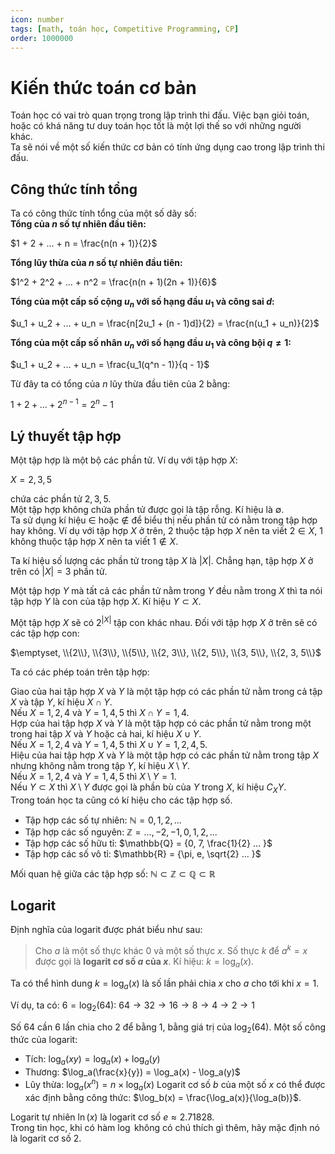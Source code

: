 ```yaml
---
icon: number
tags: [math, toán học, Competitive Programming, CP]
order: 1000000
---
```

# Kiến thức toán cơ bản
Toán học có vai trò quan trọng trong lập trình thi đấu. Việc bạn giỏi toán, hoặc có khá năng tư duy toán học tốt là một lợi thế so với những người khác.<br>
Ta sẽ nói về một số kiến thức cơ bản có tính ứng dụng cao trong lập trình thi đấu.
## Công thức tính tổng
Ta có công thức tính tổng của một số dãy số:<br>
**Tổng của $n$ số tự nhiên đầu tiên:** 

$1 + 2 + ... + n = \frac{n(n + 1)}{2}$

**Tổng lũy thừa của $n$ số tự nhiên đầu tiên:** 

$1^2 + 2^2 + ... + n^2 = \frac{n(n + 1)(2n + 1)}{6}$

**Tổng của một cấp số cộng $u_n$ với số hạng đầu $u_1$ và công sai $d$:**

$u_1 + u_2 + ... + u_n = \frac{n[2u_1 + (n - 1)d]}{2} = \frac{n(u_1 + u_n)}{2}$

**Tổng của một cấp số nhân $u_n$ với số hạng đầu $u_1$ và công bội $q \neq 1$:**

$u_1 + u_2 + ... + u_n = \frac{u_1(q^n - 1)}{q - 1}$

Từ đây ta có tổng của $n$ lũy thừa đầu tiên của 2 bằng:

$1 + 2 + ... + 2^{n - 1} = 2^n - 1$
## Lý thuyết tập hợp
Một tập hợp là một bộ các phần tử. Ví dụ với tập hợp $X$:

$X = {2, 3, 5}$

chứa các phần tử $2, 3, 5$.<br>
Một tập hợp không chứa phần tử được gọi là tập rỗng. Kí hiệu là $\emptyset$.<br>
Ta sử dụng kí hiệu $\in$ hoặc $\notin$ để biểu thị nếu phần tử có nằm trong tập hợp hay không. Ví dụ với tập hợp $X$ ở trên, $2$ thuộc tập hợp $X$ nên ta viết $2 \in X$, $1$ không thuộc tập hợp $X$ nên ta viết $1 \notin X$.

Ta kí hiệu số lượng các phần tử trong tập $X$ là $|X|$. Chẳng hạn, tập hợp $X$ ở trên có $|X| = 3$ phần tử.

Một tập hợp $Y$ mà tất cả các phần tử nằm trong $Y$ đều nằm trong $X$ thì ta nói tập hợp $Y$ là con của tập hợp $X$. Kí hiệu $Y \subset X$. 

Một tập hợp $X$ sẽ có $2^{|X|}$ tập con khác nhau. Đối với tập hợp $X$ ở trên sẽ có các tập hợp con:

$\emptyset, \\{2\\}, \\{3\\}, \\{5\\}, \\{2, 3\\}, \\{2, 5\\}, \\{3, 5\\}, \\{2, 3, 5\\}$

Ta có các phép toán trên tập hợp:

Giao của hai tập hợp $X$ và $Y$ là một tập hợp có các phần tử nằm trong cả tập $X$ và tập $Y$, kí hiệu $X \cap Y$. <br>Nếu $X = {1, 2, 4}$ và $Y = {1, 4, 5}$ thì $X \cap Y = {1, 4}$.<br>
Hợp của hai tập hợp $X$ và $Y$ là một tập hợp có các phần tử nằm trong một trong hai tập $X$ và $Y$ hoặc cả hai, kí hiệu $X \cup Y$. <br>Nếu $X = {1, 2, 4}$ và $Y = {1, 4, 5}$ thì $X \cup Y = {1, 2, 4, 5}$.<br>
Hiệu của hai tập hợp $X$ và $Y$ là một tập hợp có các phần tử nằm trong tập $X$ nhưng không nằm trong tập $Y$, kí hiệu $X \setminus Y$. <br>Nếu $X = {1, 2, 4}$ và $Y = {1, 4, 5}$ thì $X \setminus Y = {1}$.<br>
Nếu $Y \subset X$ thì $X \setminus Y$ được gọi là phần bù của $Y$ trong $X$, kí hiệu $C_X Y$.<br>
Trong toán học ta cũng có kí hiệu cho các tập hợp số.
- Tập hợp các số tự nhiên: $\mathbb{N} = {0, 1, 2, ... }$
- Tập hợp các số nguyên: $\mathbb{Z} = {..., -2, -1, 0, 1, 2, ... }$
- Tập hợp các số hữu tỉ: $\mathbb{Q} = {0, 7, \frac{1}{2} ... }$
- Tập hợp các số vô tỉ: $\mathbb{R} = {\pi, e, \sqrt{2} ... }$

Mối quan hệ giữa các tập hợp số: $\mathbb{N} \subset \mathbb{Z} \subset \mathbb{Q} \subset \mathbb{R}$


## Logarit

Định nghĩa của logarit được phát biểu như sau:

> Cho $a$ là một số thực khác 0 và một số thực $x$. Số thực $k$ để $a^k = x$ được gọi là **logarit cơ số $a$ của $x$**. Kí hiệu: $k = \log_a(x)$.

Ta có thể hình dung $k = \log_a(x)$ là số lần phải chia $x$ cho $a$ cho tới khi $x = 1$.

Ví dụ, ta có: $6 = \log_2(64)$: $64 \rightarrow 32 \rightarrow 16 \rightarrow 8 \rightarrow 4 \rightarrow 2 \rightarrow 1$

Số 64 cần 6 lần chia cho 2 để bằng 1, bằng giá trị của $\log_2(64)$.
Một số công thức của logarit:
- Tích: $\log_a(xy) = \log_a(x) + \log_a(y)$
- Thương: $\log_a(\frac{x}{y}) = \log_a(x) - \log_a(y)$
- Lũy thừa: $\log_a(x^n) = n \times \log_a(x)$
Logarit cơ số $b$ của một số $x$ có thể được xác định bằng công thức: $\log_b(x) = \frac{\log_a(x)}{\log_a(b)}$.

Logarit tự nhiên $\ln(x)$ là logarit cơ số $e \approx 2.71828$. <br>
Trong tin học, khi có hàm $\log$ không có chú thích gì thêm, hãy mặc định nó là logarit cơ số $2$.